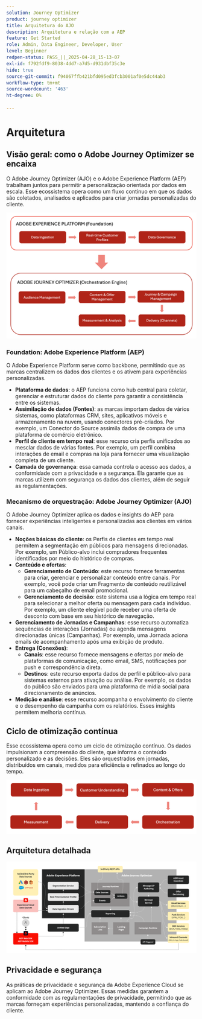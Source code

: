 ```yaml
---
solution: Journey Optimizer
product: journey optimizer
title: Arquitetura do AJO
description: Arquitetura e relação com a AEP
feature: Get Started
role: Admin, Data Engineer, Developer, User
level: Beginner
redpen-status: PASS_||_2025-04-28_15-13-07
exl-id: f792fdf9-8038-4dd7-a7d5-d931dbf35c3e
hide: true
source-git-commit: f94067ffb421bfd095ed3fcb3001af0e5dc44ab3
workflow-type: tm+mt
source-wordcount: '463'
ht-degree: 0%

---
```


# Arquitetura

## Visão geral: como o Adobe Journey Optimizer se encaixa

O Adobe Journey Optimizer (AJO) e o Adobe Experience Platform (AEP) trabalham juntos para permitir a personalização orientada por dados em escala. Esse ecossistema opera como um fluxo contínuo em que os dados são coletados, analisados e aplicados para criar jornadas personalizadas do cliente.

![](../assets/do-not-localize/get-started-big-picture.png)


### Foundation: Adobe Experience Platform (AEP)

O Adobe Experience Platform serve como backbone, permitindo que as marcas centralizem os dados dos clientes e os ativem para experiências personalizadas.

- **Plataforma de dados**: o AEP funciona como hub central para coletar, gerenciar e estruturar dados do cliente para garantir a consistência entre os sistemas.
- **Assimilação de dados (Fontes)**: as marcas importam dados de vários sistemas, como plataformas CRM, sites, aplicativos móveis e armazenamento na nuvem, usando conectores pré-criados. Por exemplo, um Conector do Source assimila dados de compra de uma plataforma de comércio eletrônico.
- **Perfil de cliente em tempo real**: esse recurso cria perfis unificados ao mesclar dados de várias fontes. Por exemplo, um perfil combina interações de email e compras na loja para fornecer uma visualização completa de um cliente.
- **Camada de governança**: essa camada controla o acesso aos dados, a conformidade com a privacidade e a segurança. Ela garante que as marcas utilizem com segurança os dados dos clientes, além de seguir as regulamentações.

### Mecanismo de orquestração: Adobe Journey Optimizer (AJO)

O Adobe Journey Optimizer aplica os dados e insights do AEP para fornecer experiências inteligentes e personalizadas aos clientes em vários canais.

- **Noções básicas do cliente**: os Perfis de clientes em tempo real permitem a segmentação em públicos para mensagens direcionadas. Por exemplo, um Público-alvo inclui compradores frequentes identificados por meio do histórico de compras.
- **Conteúdo e ofertas**:
   - **Gerenciamento de Conteúdo**: este recurso fornece ferramentas para criar, gerenciar e personalizar conteúdo entre canais. Por exemplo, você pode criar um Fragmento de conteúdo reutilizável para um cabeçalho de email promocional.
   - **Gerenciamento de decisão**: este sistema usa a lógica em tempo real para selecionar a melhor oferta ou mensagem para cada indivíduo. Por exemplo, um cliente elegível pode receber uma oferta de desconto com base em seu histórico de navegação.
- **Gerenciamento de Jornadas e Campanhas**: esse recurso automatiza sequências de interações (Jornadas) ou agenda mensagens direcionadas únicas (Campanhas). Por exemplo, uma Jornada aciona emails de acompanhamento após uma exibição de produto.
- **Entrega (Conexões)**:
   - **Canais**: esse recurso fornece mensagens e ofertas por meio de plataformas de comunicação, como email, SMS, notificações por push e correspondência direta.
   - **Destinos**: este recurso exporta dados de perfil e público-alvo para sistemas externos para ativação ou análise. Por exemplo, os dados do público são enviados para uma plataforma de mídia social para direcionamento de anúncios.
- **Medição e análise**: esse recurso acompanha o envolvimento do cliente e o desempenho da campanha com os relatórios. Esses insights permitem melhoria contínua.

## Ciclo de otimização contínua

Esse ecossistema opera como um ciclo de otimização contínuo. Os dados impulsionam a compreensão do cliente, que informa o conteúdo personalizado e as decisões. Eles são orquestrados em jornadas, distribuídos em canais, medidos para eficiência e refinados ao longo do tempo.

![](../assets/do-not-localize/get-started-flow.png)

## Arquitetura detalhada

![Arquitetura do Adobe Journey Optimizer](assets/ajo-architecture.png)


## Privacidade e segurança

As práticas de privacidade e segurança da Adobe Experience Cloud se aplicam ao Adobe Journey Optimizer. Essas medidas garantem a conformidade com as regulamentações de privacidade, permitindo que as marcas forneçam experiências personalizadas, mantendo a confiança do cliente.
